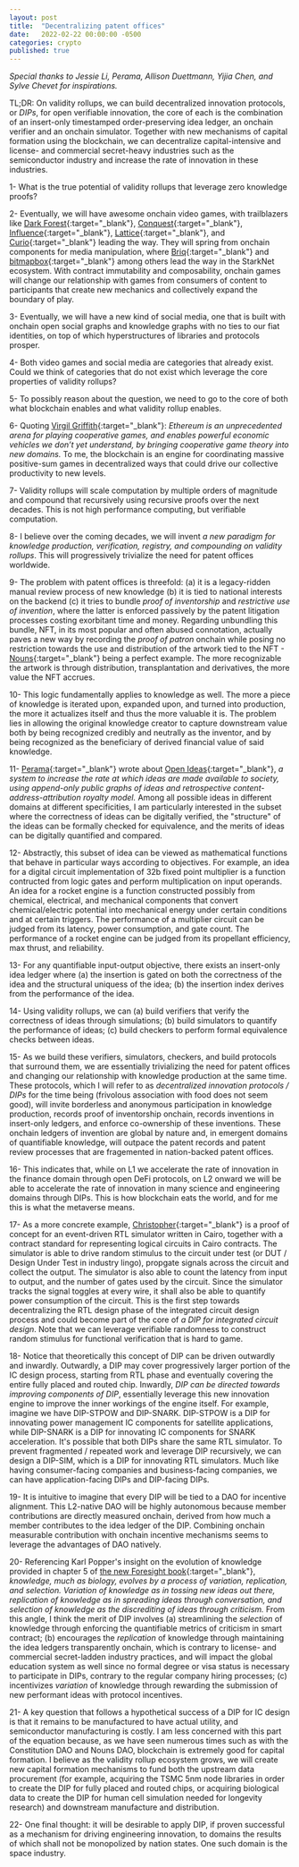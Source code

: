 ```yaml
---
layout: post
title:  "Decentralizing patent offices"
date:   2022-02-22 00:00:00 -0500
categories: crypto
published: true
---
```


*Special thanks to Jessie Li, Perama, Allison Duettmann, Yijia Chen, and Sylve Chevet for inspirations.*

TL;DR: On validity rollups, we can build decentralized innovation protocols, or *DIPs*, for open verifiable innovation, the core of each is the combination of an insert-only timestamped order-preserving idea ledger, an onchain verifier and an onchain simulator. Together with new mechanisms of capital formation using the blockchain, we can decentralize capital-intensive and license- and commercial secret-heavy industries such as the semiconductor industry and increase the rate of innovation in these industries.

1- What is the true potential of validity rollups that leverage zero knowledge proofs?

2- Eventually, we will have awesome onchain video games, with trailblazers like [Dark Forest](https://twitter.com/darkforest_eth){:target="_blank"}, [Conquest](https://twitter.com/conquest_eth){:target="_blank"}, [Influence](https://twitter.com/influenceth){:target="_blank"}, [Lattice](https://twitter.com/latticexyz){:target="_blank"}, and [Curio](https://twitter.com/0xcurio){:target="_blank"} leading the way. They will spring from onchain components for media manipulation, where [Briq](https://twitter.com/briqNFT){:target="_blank"} and [bitmapbox](https://twitter.com/bitmapbox){:target="_blank"} among others lead the way in the StarkNet ecosystem. With contract immutability and composability, onchain games will change our relationship with games from consumers of content to participants that create new mechanics and collectively expand the boundary of play.

3- Eventually, we will have a new kind of social media, one that is built with onchain open social graphs and knowledge graphs with no ties to our fiat identities, on top of which hyperstructures of libraries and protocols prosper.

4- Both video games and social media are categories that already exist. Could we think of categories that do not exist which leverage the core properties of validity rollups?

5- To possibly reason about the question, we need to go to the core of both what blockchain enables and what validity rollup enables.

6- Quoting [Virgil Griffith](https://medium.com/@virgilgr/ethereum-is-game-changing-technology-literally-d67e01a01cf8){:target="_blank"}: *Ethereum is an unprecedented arena for playing cooperative games, and enables powerful economic vehicles we don’t yet understand, by bringing cooperative game theory into new domains.* To me, the blockchain is an engine for coordinating massive positive-sum games in decentralized ways that could drive our collective productivity to new levels.

7- Validity rollups will scale computation by multiple orders of magnitude and compound that recursively using recursive proofs over the next decades. This is not high performance computing, but verifiable computation.

8- I believe over the coming decades, we will invent *a new paradigm for knowledge production, verification, registry, and compounding on validity rollups*. This will progressively trivialize the need for patent offices worldwide.

9- The problem with patent offices is threefold: (a) it is a legacy-ridden manual review process of new knowledge (b) it is tied to national interests on the backend (c) it tries to bundle *proof of inventorship* and *restrictive use of invention*, where the latter is enforced passively by the patent litigation processes costing exorbitant time and money. Regarding unbundling this bundle, NFT, in its most popular and often abused connotation, actually paves a new way by recording the *proof of patron* onchain while posing no restriction towards the use and distribution of the artwork tied to the NFT - [Nouns](https://nouns.wtf/){:target="_blank"} being a perfect example. The more recognizable the artwork is through distribution, transplantation and derivatives, the more value the NFT accrues.

10- This logic fundamentally applies to knowledge as well. The more a piece of knowledge is iterated upon, expanded upon, and turned into production, the more it actualizes itself and thus the more valuable it is. The problem lies in allowing the original knowledge creator to capture downstream value both by being recognized credibly and neutrally as the inventor, and by being recognized as the beneficiary of derived financial value of said knowledge.

11- [Perama](https://twitter.com/eth_worm){:target="_blank"} wrote about [Open Ideas](https://perama-v.github.io/ethereum/ideas){:target="_blank"}, *a system to increase the rate at which ideas are made available to society, using append-only public graphs of ideas and retrospective content-address-attribution royalty model.* Among all possible ideas in different domains at different specificities, I am particularly interested in the subset where the correctness of ideas can be digitally verified, the "structure" of the ideas can be formally checked for equivalence, and the merits of ideas can be digitally quantified and compared.

12- Abstractly, this subset of idea can be viewed as mathematical functions that behave in particular ways according to objectives. For example, an idea for a digital circuit implementation of 32b fixed point multiplier is a function contructed from logic gates and perform multiplication on input operands. An idea for a rocket engine is a function constructed possibly from chemical, electrical, and mechanical components that convert chemical/electric potential into mechanical energy under certain conditions and at certain triggers. The performance of a multiplier circuit can be judged from its latency, power consumption, and gate count. The performance of a rocket engine can be judged from its propellant efficiency, max thrust, and reliability.

13- For any quantifiable input-output objective, there exists an insert-only idea ledger where (a) the insertion is gated on both the correctness of the idea and the structural uniquess of the idea; (b) the insertion index derives from the performance of the idea.

14- Using validity rollups, we can (a) build verifiers that verify the correctness of ideas through simulations; (b) build simulators to quantify the performance of ideas; (c) build checkers to perform formal equivalence checks between ideas.

15- As we build these verifiers, simulators, checkers, and build protocols that surround them, we are essentially trivializing the need for patent offices and changing our relationship with knowledge production at the same time. These protocols, which I will refer to as *decentralized innovation protocols / DIPs* for the time being (frivolous association with food does not seem good), will invite borderless and anonymous participation in knowledge production, records proof of inventorship onchain, records inventions in insert-only ledgers, and enforce co-ownership of these inventions. These onchain ledgers of invention are global by nature and, in emergent domains of quantifiable knowledge, will outpace the patent records and patent review processes that are fragemented in nation-backed patent offices.

16- This indicates that, while on L1 we accelerate the rate of innovation in the finance domain through open DeFi protocols, on L2 onward we will be able to accelerate the rate of innovation in many science and engineering domains through DIPs. This is how blockchain eats the world, and for me this is what the metaverse means.

17- As a more concrete example, [Christopher](https://github.com/topology-gg/christopher){:target="_blank"} is a proof of concept for an event-driven RTL simulator written in Cairo, together with a contract standard for representing logical circuits in Cairo contracts. The simulator is able to drive random stimulus to the circuit under test (or DUT / Design Under Test in industry lingo), propgate signals across the circuit and collect the output. The simulator is also able to count the latency from input to output, and the number of gates used by the circuit. Since the simulator tracks the signal toggles at every wire, it shall also be able to quantify power consumption of the circuit. This is the first step towards decentralizing the RTL design phase of the integrated circuit design process and could become part of the core of *a DIP for integrated circuit design*. Note that we can leverage verifiable randomness to construct random stimulus for functional verification that is hard to game.

18- Notice that theoretically this concept of DIP can be driven outwardly and inwardly. Outwardly, a DIP may cover progressively larger portion of the IC design process, starting from RTL phase and eventually covering the entire fully placed and routed chip. Inwardly, *DIP can be directed towards improving components of DIP*, essentially leverage this new innovation engine to improve the inner workings of the engine itself. For example, imagine we have DIP-STPOW and DIP-SNARK. DIP-STPOW is a DIP for innovating power management IC components for satellite applications, while DIP-SNARK is a DIP for innovating IC components for SNARK acceleration. It's possible that both DIPs share the same RTL simulator. To prevent fragmented / repeated work and leverage DIP recursively, we can design a DIP-SIM, which is a DIP for innovating RTL simulators. Much like having consumer-facing companies and business-facing companies, we can have application-facing DIPs and DIP-facing DIPs.

19- It is intuitive to imagine that every DIP will be tied to a DAO for incentive alignment. This L2-native DAO will be highly autonomous because member contributions are directly measured onchain, derived from how much a member contributes to the idea ledger of the DIP. Combining onchain measurable contribution with onchain incentive mechanisms seems to leverage the advantages of DAO natively.

20- Referencing Karl Popper's insight on the evolution of knowledge provided in chapter 5 of [the new Foresight book](https://foresightinstitute.substack.com/p/improve-cooperation){:target="_blank"}, *knowledge, much as biology, evolves by a process of variation, replication, and selection. Variation of knowledge as in tossing new ideas out there, replication of knowledge as in spreading ideas through conversation, and selection of knowledge as the discrediting of ideas through criticism.* From this angle, I think the merit of DIP involves (a) streamlining the *selection* of knowledge through enforcing the quantifiable metrics of criticism in smart contract; (b) encourages the *replication* of knowledge through maintaining the idea ledgers transparently onchain, which is contrary to license- and commercial secret-ladden industry practices, and will impact the global education system as well since no formal degree or visa status is necessary to participate in DIPs, contrary to the regular company hiring processes; (c) incentivizes *variation* of knowledge through rewarding the submission of new performant ideas with protocol incentives.

21- A key question that follows a hypothetical success of a DIP for IC design is that it remains to be manufactured to have actual utility, and semiconductor manufacturing is costly. I am less concerned with this part of the equation because, as we have seen numerous times such as with the Constitution DAO and Nouns DAO, blockchain is extremely good for capital formation. I believe as the validity rollup ecosystem grows, we will create new capital formation mechanisms to fund both the upstream data procurement (for example, acquiring the TSMC 5nm node libraries in order to create the DIP for fully placed and routed chips, or acquiring biological data to create the DIP for human cell simulation needed for longevity research) and downstream manufacture and distribution.

22- One final thought: it will be desirable to apply DIP, if proven successful as a mechanism for driving engineering innovation, to domains the results of which shall not be monopolized by nation states. One such domain is the space industry.